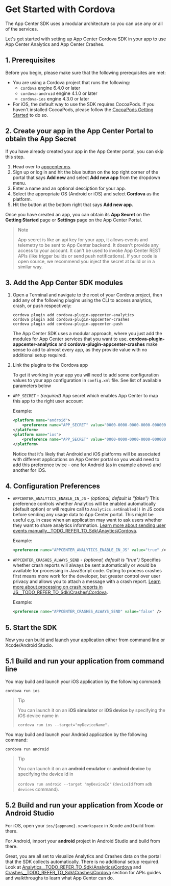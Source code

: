 
# Get Started with Cordova

The App Center SDK uses a modular architecture so you can use any or all of the services.

Let's get started with setting up App Center Cordova SDK in your app to use App Center Analytics and App Center Crashes.

## 1. Prerequisites

Before you begin, please make sure that the following prerequisites are met:

* You are using a Cordova project that runs the following:
	* `cordova` engine 6.4.0 or later
	* `cordova-android` engine 4.1.0 or later
	* `cordova-ios` engine 4.3.0 or later
* For iOS, the default way to use the SDK requires CocoaPods. If you haven't installed CocoaPods, please follow the [CocoaPods Getting Started](https://guides.cocoapods.org/using/getting-started.html) to do so.

## 2. Create your app in the App Center Portal to obtain the App Secret

If you have already created your app in the App Center portal, you can skip this step.

1. Head over to [appcenter.ms](https://appcenter.ms).
2. Sign up or log in and hit the blue button on the top right corner of the portal that says **Add new** and select **Add new app** from the dropdown menu.
3. Enter a name and an optional desciption for your app.
4. Select the appropriate OS (Android or iOS) and select **Cordova** as the platform.
5. Hit the button at the bottom right that says **Add new app**.

Once you have created an app, you can obtain its **App Secret** on the **Getting Started** page or **Settings** page on the App Center Portal.

> Note
>
> App secret is like an api key for your app, it allows events and telemetry to be sent to App Center backend. It doesn't provide any access to your account. It can't be used to invoke App Center REST APIs (like trigger builds or send push notifications). If your code is open source, we recommend you inject the secret at build or in a similar way.

## 3. Add the App Center SDK modules

1. Open a Terminal and navigate to the root of your Cordova project, then add any of the following plugins using the CLI to access analytics, crash, or push respectively:

	```
    cordova plugin add cordova-plugin-appcenter-analytics
    cordova plugin add cordova-plugin-appcenter-crashes
    cordova plugin add cordova-plugin-appcenter-push
    ```

	The App Center SDK uses a modular approach, where you just add the modules for App Center services that you want to use. **cordova-plugin-appcenter-analytics** and **cordova-plugin-appcenter-crashes** make sense to add to almost every app, as they provide value with no additional setup required.

2.  Link the plugins to the Cordova app

    To get it working in your app you will need to add some configuration values to your app configuration in `config.xml` file. See list of available parameters below

- `APP_SECRET` - _(required)_ App secret which enables App Center to map this app to the right user account

  Example:

  ```xml
  <platform name="android">
      <preference name="APP_SECRET" value="0000-0000-0000-0000-000000000000" />
  </platform>
  <platform name="ios">
      <preference name="APP_SECRET" value="0000-0000-0000-0000-000000000000" />
  </platform>
  ```

  Notice that it's likely that Android and iOS platforms will be associated with different applications on App Center portal so you would need to add this preference twice - one for Android (as in example above) and another for iOS.

## 4. Configuration Preferences 

- `APPCENTER_ANALYTICS_ENABLE_IN_JS` - _(optional, default is "false")_ This preference controls whether Analytics will be enabled automatically (default option) or will require call to `Analytics.setEnabled()` in JS code before sending any usage data to App Center portal. This might be useful e.g. in case when an application may want to ask users whether they want to share analytics information. [Learn more about sending user events manually__TODO_REFER_TO_Sdk\Anaytics\Cordova]().

  Example:

  ```xml
  <preference name="APPCENTER_ANALYTICS_ENABLE_IN_JS" value="true" />
  ```

- `APPCENTER_CRASHES_ALWAYS_SEND` - _(optional, default is "true")_ Specifies whether crash reports will always be sent automatically or would be available for processing in JavaScript  code. Opting to process crashes first means more work for the developer, but greater control over user privacy and allows you to attach a message with a crash report. [Learn more about processing on crash reports in JS__TODO_REFER_TO_Sdk\Crashes\Cordova]().

  Example:

  ```xml
  <preference name="APPCENTER_CRASHES_ALWAYS_SEND" value="false" />
  ```
  
## 5. Start the SDK

Now you can build and launch your application either from command line or Xcode/Android Studio.

## 5.1 Build and run your application from command line

You may build and launch your iOS application by the following command:

```shell
cordova run ios
```

> Tip
>
> You can launch it on an **iOS simulator** or **iOS device** by specifying the iOS device name in 
>
> `cordova run ios --target="myDeviceName".`

You may build and launch your Android application by the following command:

```shell
cordova run android
```

> Tip
>
> You can launch it on an **android emulator** or **android device** by specifying the device id in 
>
> `cordova run android --target "myDeviceId"` (`deviceId` from `adb devices` command).

## 5.2 Build and run your application from Xcode or Android Studio

For iOS, open your `ios/{appname}.xcworkspace` in Xcode and build from there.

For Android, import your **android** project in Android Studio and build from there.

Great, you are all set to visualize Analytics and Crashes data on the portal that the SDK collects automatically. There is no additional setup required. Look at [Analytics__TODO_REFER_TO_Sdk\Analytics\Cordova]() and [Crashes__TODO_REFER_TO_Sdk\Crashes\Cordova]() section for APIs guides and walkthroughs to learn what App Center can do.
